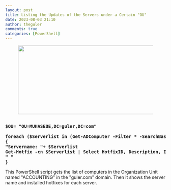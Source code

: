 ```yaml
---
layout: post
title: Listing the Updates of the Servers under a Certain "OU"
date: 2023-08-03 21:10
author: theguler
comments: true
categories: [PowerShell]
---
```

<!-- wp:image {"id":2148,"width":461,"height":215,"sizeSlug":"large","linkDestination":"none"} -->
<figure class="wp-block-image size-large is-resized"><img src="https://theguler.wordpress.com/wp-content/uploads/2022/02/powershell-as-admin.webp?w=1024" alt="" class="wp-image-2148" style="width:461px;height:215px" width="461" height="215" /></figure>
<!-- /wp:image -->

<!-- wp:preformatted -->
<pre class="wp-block-preformatted"><strong>
$OU= "OU=MUHASEBE,DC=guler,DC=com"

foreach ($Serverlist in (Get-ADComputer -Filter * -SearchBase $OU | select name).Name)
{
"Servername: "+ $Serverlist
Get-Hotfix -cn $Serverlist | Select HotfixID, Description, InstalledOn, ServicePackLevel
" "
}</strong></pre>
<!-- /wp:preformatted -->

<!-- wp:paragraph -->
<p>This PowerShell script gets the list of computers in the Organization Unit named "ACCOUNTING" in the "guler.com" domain. Then it shows the server name and installed hotfixes for each server.</p>
<!-- /wp:paragraph -->

